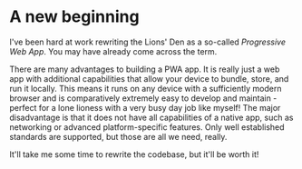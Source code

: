 # A new beginning
I've been hard at work rewriting the Lions' Den as a so-called *Progressive Web App*. You may have already come across the term.

There are many advantages to building a PWA app. It is really just a web app with additional capabilities that allow your device to bundle, store, and run it locally. This means it runs on any device with a sufficiently modern browser and is comparatively extremely easy to develop and maintain - perfect for a lone lioness with a very busy day job like myself! The major disadvantage is that it does not have all capabilities of a native app, such as networking or advanced platform-specific features. Only well established standards are supported, but those are all we need, really.

It'll take me some time to rewrite the codebase, but it'll be worth it!
